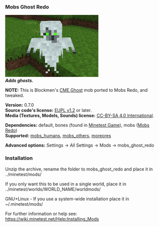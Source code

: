 ### Mobs Ghost Redo
![Mobs Ghost Redo's screenshot](screenshot.png)  
**_Adds ghosts._**

**NOTE:** This is Blockmen's [CME Ghost][8] mob ported to Mobs Redo, and tweaked.

**Version:** 0.7.0  
**Source code's license:** [EUPL v1.2][1] or later.  
**Media (Textures, Models, Sounds) license:** [CC-BY-SA 4.0 International][2].

**Dependencies:** default, bones (found in [Minetest Game][3]), mobs ([Mobs Redo][4])  
**Supported:** [mobs_humans][5], [mobs_others][6], [moreores][7]

__Advanced options:__
Settings -> All Settings -> Mods -> mobs_ghost_redo


### Installation

Unzip the archive, rename the folder to mobs_ghost_redo and place it in  
../minetest/mods/

If you only want this to be used in a single world, place it in  
../minetest/worlds/WORLD_NAME/worldmods/

GNU+Linux - If you use a system-wide installation place it in  
~/.minetest/mods/

For further information or help see:  
https://wiki.minetest.net/Help:Installing_Mods



[1]: https://eur-lex.europa.eu/legal-content/EN/TXT/?uri=CELEX:32017D0863
[2]: https://creativecommons.org/licenses/by-sa/4.0/
[3]: https://github.com/minetest/minetest_game
[4]: https://forum.minetest.net/viewtopic.php?t=9917
[5]: https://forum.minetest.net/viewtopic.php?t=20183
[6]: https://forum.minetest.net/viewtopic.php?t=19921
[7]: https://forum.minetest.net/viewtopic.php?t=549
[8]: https://forum.minetest.net/viewtopic.php?t=8638
